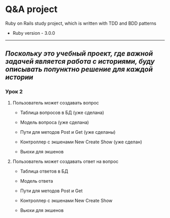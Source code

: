 # Q&A project

Ruby on Rails study project, which is written with TDD and BDD patterns


* Ruby version - 3.0.0

-----

_Поскольку это учебный проект, 
где важной задачей является работа с историями, 
буду описывать попунктно решение для каждой истории_
-----

### Урок 2

1) Пользователь может создавать вопрос 
   
    * Таблица вопросов в БД (уже сделана) 
      
    * Модель вопроса (уже сделана)
    
    * Пути для методов Post и Get (уже сделаны)

    * Контроллер с экшенами New Create Show (уже сделан)

    * Вьюхи для экшенов
    
2) Пользователь может создавать ответ на вопрос

    * Таблица ответов в БД
  
    * Модель ответа

    * Пути для методов Post и Get

    * Контроллер с экшенами New Create Show

    * Вьюхи для экшенов